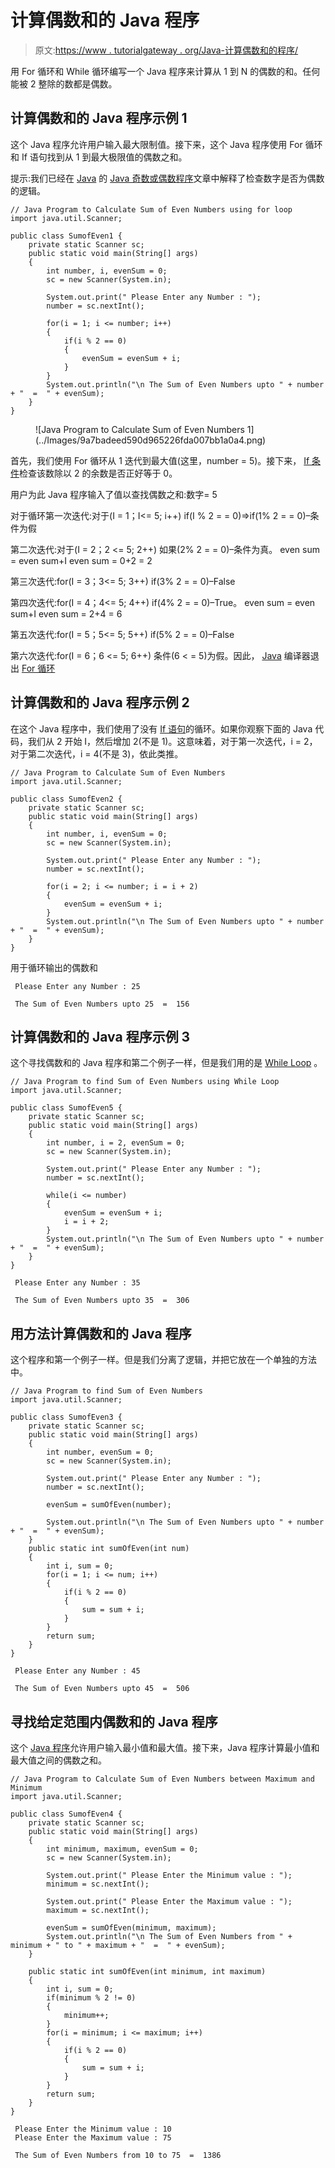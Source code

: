 # 计算偶数和的 Java 程序

> 原文:[https://www . tutorialgateway . org/Java-计算偶数和的程序/](https://www.tutorialgateway.org/java-program-to-calculate-sum-of-even-numbers/)

用 For 循环和 While 循环编写一个 Java 程序来计算从 1 到 N 的偶数的和。任何能被 2 整除的数都是偶数。

## 计算偶数和的 Java 程序示例 1

这个 Java 程序允许用户输入最大限制值。接下来，这个 Java 程序使用 For 循环和 If 语句找到从 1 到最大极限值的偶数之和。

提示:我们已经在 [Java](https://www.tutorialgateway.org/java-tutorial/) 的 [Java 奇数或偶数程序](https://www.tutorialgateway.org/java-odd-even-program/)文章中解释了检查数字是否为偶数的逻辑。

```
// Java Program to Calculate Sum of Even Numbers using for loop
import java.util.Scanner;

public class SumofEven1 {
	private static Scanner sc;
	public static void main(String[] args) 
	{
		int number, i, evenSum = 0;
		sc = new Scanner(System.in);

		System.out.print(" Please Enter any Number : ");
		number = sc.nextInt();	

		for(i = 1; i <= number; i++)
		{
			if(i % 2 == 0)
			{
				evenSum = evenSum + i; 
			}
		}
		System.out.println("\n The Sum of Even Numbers upto " + number + "  =  " + evenSum);
	}
}
```

<figure class="wp-block-image">![Java Program to Calculate Sum of Even Numbers 1](../Images/9a7badeed590d965226fda007bb1a0a4.png)</figure>

首先，我们使用 For 循环从 1 迭代到最大值(这里，number = 5)。接下来， [If 条件](https://www.tutorialgateway.org/java-if-statement/)检查该数除以 2 的余数是否正好等于 0。

用户为此 Java 程序输入了值以查找偶数之和:数字= 5

对于循环第一次迭代:对于(I = 1；I<= 5; i++)
if(I % 2 = = 0)=>if(1% 2 = = 0)–条件为假

第二次迭代:对于(I = 2；2 <= 5; 2++)
如果(2% 2 = = 0)–条件为真。
even sum = even sum+I
even sum = 0+2 = 2

第三次迭代:for(I = 3；3<= 5; 3++)
if(3% 2 = = 0)–False

第四次迭代:for(I = 4；4<= 5; 4++)
if(4% 2 = = 0)–True。
even sum = even sum+I
even sum = 2+4 = 6

第五次迭代:for(I = 5；5<= 5; 5++)
if(5% 2 = = 0)–False

第六次迭代:for(I = 6；6 <= 5; 6++)
条件(6 < = 5)为假。因此， [Java](https://www.tutorialgateway.org/java-tutorial/) 编译器退出 [For 循环](https://www.tutorialgateway.org/java-for-loop/)

## 计算偶数和的 Java 程序示例 2

在这个 Java 程序中，我们使用了没有 [If 语句](https://www.tutorialgateway.org/if-statement-in-c/)的循环。如果你观察下面的 Java 代码，我们从 2 开始 I，然后增加 2(不是 1)。这意味着，对于第一次迭代，i = 2，对于第二次迭代，i = 4(不是 3)，依此类推。

```
// Java Program to Calculate Sum of Even Numbers
import java.util.Scanner;

public class SumofEven2 {
	private static Scanner sc;
	public static void main(String[] args) 
	{
		int number, i, evenSum = 0;
		sc = new Scanner(System.in);

		System.out.print(" Please Enter any Number : ");
		number = sc.nextInt();	

		for(i = 2; i <= number; i = i + 2)
		{
			evenSum = evenSum + i; 
		}
		System.out.println("\n The Sum of Even Numbers upto " + number + "  =  " + evenSum);
	}
}
```

用于循环输出的偶数和

```
 Please Enter any Number : 25

 The Sum of Even Numbers upto 25  =  156
```

## 计算偶数和的 Java 程序示例 3

这个寻找偶数和的 Java 程序和第二个例子一样，但是我们用的是 [While Loop](https://www.tutorialgateway.org/java-while-loop/) 。

```
// Java Program to find Sum of Even Numbers using While Loop
import java.util.Scanner;

public class SumofEven5 {
	private static Scanner sc;
	public static void main(String[] args) 
	{
		int number, i = 2, evenSum = 0;
		sc = new Scanner(System.in);

		System.out.print(" Please Enter any Number : ");
		number = sc.nextInt();	

		while(i <= number)
		{
			evenSum = evenSum + i; 
			i = i + 2;
		}
		System.out.println("\n The Sum of Even Numbers upto " + number + "  =  " + evenSum);
	}
}
```

```
 Please Enter any Number : 35

 The Sum of Even Numbers upto 35  =  306
```

## 用方法计算偶数和的 Java 程序

这个程序和第一个例子一样。但是我们分离了逻辑，并把它放在一个单独的方法中。

```
// Java Program to find Sum of Even Numbers
import java.util.Scanner;

public class SumofEven3 {
	private static Scanner sc;
	public static void main(String[] args) 
	{
		int number, evenSum = 0;
		sc = new Scanner(System.in);

		System.out.print(" Please Enter any Number : ");
		number = sc.nextInt();

		evenSum = sumOfEven(number);

		System.out.println("\n The Sum of Even Numbers upto " + number + "  =  " + evenSum);
	}
	public static int sumOfEven(int num)
	{
		int i, sum = 0;
		for(i = 1; i <= num; i++)
		{
			if(i % 2 == 0)
			{
				sum = sum + i; 
			}
		}
		return sum;
	}
}
```

```
 Please Enter any Number : 45

 The Sum of Even Numbers upto 45  =  506
```

## 寻找给定范围内偶数和的 Java 程序

这个 [Java 程序](https://www.tutorialgateway.org/learn-java-programs/)允许用户输入最小值和最大值。接下来，Java 程序计算最小值和最大值之间的偶数之和。

```
// Java Program to Calculate Sum of Even Numbers between Maximum and Minimum
import java.util.Scanner;

public class SumofEven4 {
	private static Scanner sc;
	public static void main(String[] args) 
	{
		int minimum, maximum, evenSum = 0;
		sc = new Scanner(System.in);

		System.out.print(" Please Enter the Minimum value : ");
		minimum = sc.nextInt();	

		System.out.print(" Please Enter the Maximum value : ");
		maximum = sc.nextInt();	

		evenSum = sumOfEven(minimum, maximum);	
		System.out.println("\n The Sum of Even Numbers from " + minimum + " to " + maximum + "  =  " + evenSum);
	}

	public static int sumOfEven(int minimum, int maximum)
	{
		int i, sum = 0;
		if(minimum % 2 != 0)
		{
			minimum++;
		}
		for(i = minimum; i <= maximum; i++)
		{
			if(i % 2 == 0)
			{
				sum = sum + i;  
			}
		}
		return sum;
	}
}
```

```
 Please Enter the Minimum value : 10
 Please Enter the Maximum value : 75

 The Sum of Even Numbers from 10 to 75  =  1386
```